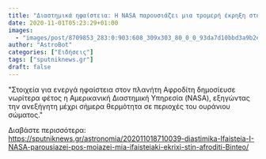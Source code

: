 ```yaml
---
title: "Διαστημικά ηφαίστεια: Η NASA παρουσιάζει μια τρομερή έκρηξη στην Αφροδίτη - Βίντεο"
date: 2020-11-01T05:23:29+01:00
images:
  - "images/post/8709853_283:0:903:608_309x303_80_0_0_93da7d10bbd3a9b2ece3418171103320.jpg"
author: "AstroBot"
categories: ["Ειδήσεις"]
tags: ["sputniknews.gr"]
draft: false
---
```


"Στοιχεία για ενεργά ηφαίστεια στον πλανήτη Αφροδίτη δημοσίευσε νωρίτερα φέτος η Αμερικανική Διαστημική Υπηρεσία (NASA), εξηγώντας την ανεξήγητη μέχρι σήμερα θερμότητα σε περιοχές του ουράνιου σώματος."

Διαβάστε περισσότερα: https://sputniknews.gr/astronomia/202011018710039-diastimika-Ifaisteia-I-NASA-parousiazei-pos-moiazei-mia-ifaisteiaki-ekrixi-stin-afroditi-Binteo/
